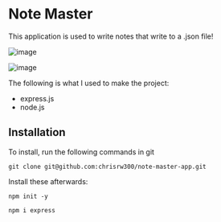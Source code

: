 # Note Master
This application is used to write notes that write to a .json file!

![image](https://user-images.githubusercontent.com/65309756/95695828-8adfa780-0bed-11eb-84d9-5922a31b0cd8.png)


![image](https://user-images.githubusercontent.com/65309756/95695786-6e436f80-0bed-11eb-8026-af349db0c7c9.png)

The following is what I used to make the project: 
* express.js
* node.js
## Installation
To install, run the following commands in git
```
git clone git@github.com:chrisrw300/note-master-app.git
```
Install these afterwards:
```
npm init -y
```
```
npm i express
```

